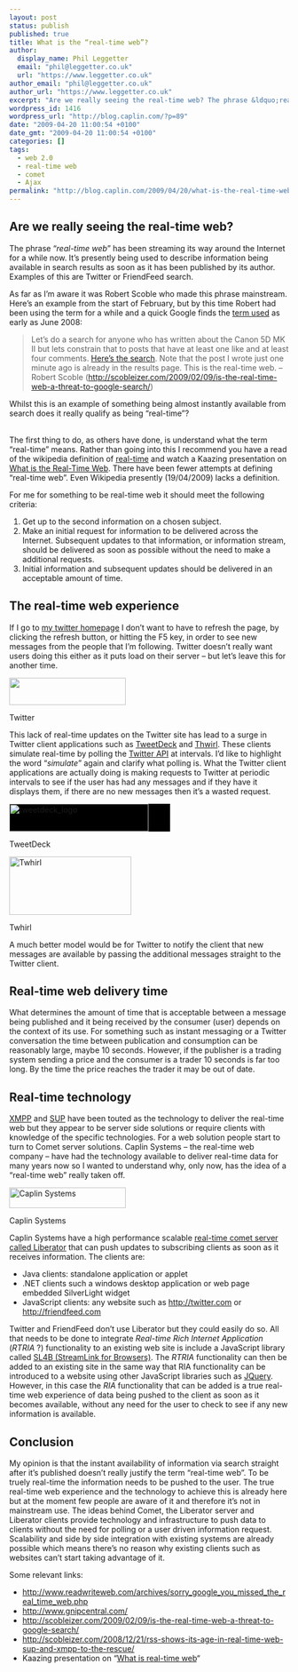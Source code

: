 ```yaml
---
layout: post
status: publish
published: true
title: What is the “real-time web”?
author:
  display_name: Phil Leggetter
  email: "phil@leggetter.co.uk"
  url: "https://www.leggetter.co.uk"
author_email: "phil@leggetter.co.uk"
author_url: "https://www.leggetter.co.uk"
excerpt: "Are we really seeing the real-time web? The phrase &ldquo;real-time web&rdquo; has been streaming its way around the Internet for a while now. It&rsquo;s presently being used to describe information being available in search results as soon as it has been published by its author. Examples of this are Twitter..."
wordpress_id: 1416
wordpress_url: "http://blog.caplin.com/?p=89"
date: "2009-04-20 11:00:54 +0100"
date_gmt: "2009-04-20 11:00:54 +0100"
categories: []
tags:
  - web 2.0
  - real-time web
  - comet
  - Ajax
permalink: "http://blog.caplin.com/2009/04/20/what-is-the-real-time-web/"
---
```


<h2><strong>Are we really seeing the real-time web?</strong></h2>
<p>The phrase &#8220;<em>real-time web</em>&#8221; has been streaming its way around the Internet for a while now. It&#8217;s presently being used to describe information being available in search results as soon as it has been published by its author. Examples of this are Twitter or FriendFeed search.</p>
<p>As far as I&#8217;m aware it was Robert Scoble who made this phrase mainstream. Here&#8217;s an example from the start of February, but by this time Robert had been using the term for a while and a quick Google finds the <a  href="http://blog.caplin.com/wp-content/plugins/wordpress-feed-statistics/feed-statistics.php?url=aHR0cDovL3d3dy5yZWFkd3JpdGV3ZWIuY29tL2FyY2hpdmVzL2dvb2dsZV9maW5hbmNlX2FuZF90aGVfcmVhbF90aW1lX3dlYi5waHA=">term used</a> as early as June 2008:</p>
<blockquote><p>Let&#8217;s do a search for anyone who has written about the Canon 5D MK II but lets constrain that to posts that have at least one like and at least four comments. <a  href="http://blog.caplin.com/wp-content/plugins/wordpress-feed-statistics/feed-statistics.php?url=aHR0cDovL2ZyaWVuZGZlZWQuY29tL3NlYXJjaD9xPUNhbm9uKzVEK01LK0lJJmFtcDtpbnRpdGxlPSZhbXA7aW5jb21tZW50PSZhbXA7c2VydmljZT0mYW1wO2Zyb209JmFtcDtyb29tPSZhbXA7Y29tbWVudD0mYW1wO2xpa2U9JmFtcDtjb21tZW50cz00JmFtcDtsaWtlcz0x">Here&#8217;s the search</a>. Note that the post I wrote just one minute ago is already in the results page. This is the real-time web. &#8211; Robert Scoble (<a  href="http://blog.caplin.com/wp-content/plugins/wordpress-feed-statistics/feed-statistics.php?url=aHR0cDovL3Njb2JsZWl6ZXIuY29tLzIwMDkvMDIvMDkvaXMtdGhlLXJlYWwtdGltZS13ZWItYS10aHJlYXQtdG8tZ29vZ2xlLXNlYXJjaC8=">http://scobleizer.com/2009/02/09/is-the-real-time-web-a-threat-to-google-search/</a>)</p>
</blockquote>
<p>Whilst this is an example of something being almost instantly available from search does it really qualify as being &#8220;real-time&#8221;?</p>
<p><span id="more-89"></span><br />
The first thing to do, as others have done, is understand what the term &#8220;real-time&#8221; means. Rather than going into this I recommend you have a read of the wikipedia definition of <a  href="http://blog.caplin.com/wp-content/plugins/wordpress-feed-statistics/feed-statistics.php?url=aHR0cDovL2VuLndpa2lwZWRpYS5vcmcvd2lraS9SZWFsLXRpbWU=">real-time</a> and watch a Kaazing presentation on <a  href="http://blog.caplin.com/wp-content/plugins/wordpress-feed-statistics/feed-statistics.php?url=aHR0cDovL3d3dzIuc3lzLWNvbi5jb20vd2ViaW5hcmFyY2hpdmUuY2ZtP3NraXA9b24mYW1wO3BpZD13Y19hdzhlX2QyX3M0X3QxX2thYXppbmcmYW1wO3JlZ2lkPTMzOTA0">What is the Real-Time Web</a>. There have been fewer attempts at defining &#8220;real-time web&#8221;. Even Wikipedia presently (19/04/2009) lacks a definition.</p>
<p>For me for something to be real-time web it should meet the following criteria:</p>
<ol>
<li>Get up to the second information on a chosen subject.</li>
<li>Make an initial request for information to be delivered across the Internet. Subsequent updates to that information, or information stream, should be delivered as soon as possible without the need to make a additional requests.</li>
<li>Initial information and subsequent updates should be delivered in an acceptable amount of time.</li>
</ol>
<h2>The real-time web experience</h2>
<p>If I go to <a  0="title="Phil" 1="Leggetter" 2="on" 3="Twitter"" href="http://blog.caplin.com/wp-content/plugins/wordpress-feed-statistics/feed-statistics.php?url=aHR0cDovL3R3aXR0ZXIuY29tL2xlZ2dldHRlcg==">my twitter homepage</a> I don&#8217;t want to have to refresh the page, by clicking the refresh button, or hitting the F5 key, in order to see new messages from the people that I&#8217;m following. Twitter doesn&#8217;t really want users doing this either as it puts load on their server &#8211; but let&#8217;s leave this for another time.</p>
<div class="wp-caption alignnone" style="width: 220px"><a  href="http://blog.caplin.com/wp-content/plugins/wordpress-feed-statistics/feed-statistics.php?url=aHR0cDovL3R3aXR0ZXIuY29t"><img title="Twitter" src="http://assets0.twitter.com/images/twitter.png" alt="" width="210" height="49" /></a>
<p class="wp-caption-text">Twitter</p>
</div>
<p>This lack of real-time updates on the Twitter site has lead to a surge in Twitter client applications such as <a  href="http://blog.caplin.com/wp-content/plugins/wordpress-feed-statistics/feed-statistics.php?url=aHR0cDovL3d3dy50d2VldGRlY2suY29tLw==">TweetDeck</a> and <a  href="http://blog.caplin.com/wp-content/plugins/wordpress-feed-statistics/feed-statistics.php?url=aHR0cDovL3d3dy50d2hpcmwub3JnLw==">Thwirl</a>. These clients simulate real-time by polling the <a  href="http://blog.caplin.com/wp-content/plugins/wordpress-feed-statistics/feed-statistics.php?url=aHR0cDovL2FwaXdpa2kudHdpdHRlci5jb20v">Twitter API</a> at intervals. I&#8217;d like to highlight the word &#8220;<em>simulate</em>&#8221; again and clarify what polling is. What the Twitter client applications are actually doing is making requests to Twitter at periodic intervals to see if the user has had any messages and if they have it displays them, if there are no new messages then it&#8217;s a wasted request.</p>
<div class="wp-caption alignleft" style="width: 290px">
<div style="background-color:black"><img class="alignnone size-full wp-image-548" title="tweetdeck_logo" src="http://blog.caplin.com/wp-content/uploads/tweetdeck_logo.png" alt="tweetdeck_logo" width="251" height="50" /></div>
<p>
<p class="wp-caption-text">TweetDeck</p>
</div>
<div class="wp-caption alignleft" style="width: 290px"><a  href="http://blog.caplin.com/wp-content/plugins/wordpress-feed-statistics/feed-statistics.php?url=aHR0cDovL3d3dy50d2hpcmwub3JnLw=="><img title="Twhirl" src="http://www.twhirl.org/themes/twhirl/logo.jpg" alt="Twhirl" width="220" height="105" /></a>
<p class="wp-caption-text">Twhirl</p>
</div>
<p>A much better model would be for Twitter to notify the client that new messages are available by passing the additional messages straight to the Twitter client.</p>
<h2>Real-time web delivery time</h2>
<p>What determines the amount of time that is acceptable between a message being published and it being received by the consumer (user) depends on the context of its use. For something such as instant messaging or a Twitter conversation the time between publication and consumption can be reasonably large, maybe 10 seconds. However, if the publisher is a trading system sending a price and the consumer is a trader 10 seconds is far too long. By the time the price reaches the trader it may be out of date.</p>
<h2>Real-time technology</h2>
<p><a  href="http://blog.caplin.com/wp-content/plugins/wordpress-feed-statistics/feed-statistics.php?url=aHR0cDovL3htcHAub3JnLw==">XMPP</a> and <a  href="http://blog.caplin.com/wp-content/plugins/wordpress-feed-statistics/feed-statistics.php?url=aHR0cDovL2NvZGUuZ29vZ2xlLmNvbS9wL3NpbXBsZXVwZGF0ZXByb3RvY29sLw==">SUP</a> have been touted as the technology to deliver the real-time web but they appear to be server side solutions or require clients with knowledge of the specific technologies. For a web solution people start to turn to Comet server solutions. Caplin Systems &#8211; the real-time web company &#8211; have had the technology available to deliver real-time data for many years now so I wanted to understand why, only now, has the idea of a &#8220;real-time web&#8221; really taken off.</p>
<div class="wp-caption alignnone" style="width: 220px"><img alt="Caplin Systems" src="http://www.caplin.com/assets/templates/caplin/img/logo.gif" title="Caplin Systems" width="210" height="37" />
<p class="wp-caption-text">Caplin Systems</p>
</div>
<p>Caplin Systems have a high performance scalable <a  href="http://blog.caplin.com/wp-content/plugins/wordpress-feed-statistics/feed-statistics.php?url=aHR0cDovL3d3dy5jYXBsaW4uY29tL2NhcGxpbnBsYXRmb3JtLz9jdXJhcnRfaWQ9MzY=">real-time comet server called Liberator</a> that can push updates to subscribing clients as soon as it receives information. The clients are:</p>
<ul type="disc">
<li>Java      clients: standalone application or applet</li>
<li>.NET      clients such a windows desktop application or web page embedded      SilverLight widget</li>
<li>JavaScript      clients: any website such as <a  href="http://blog.caplin.com/wp-content/plugins/wordpress-feed-statistics/feed-statistics.php?url=aHR0cDovL3R3aXR0ZXIuY29tLw==">http://twitter.com</a> or <a  href="http://blog.caplin.com/wp-content/plugins/wordpress-feed-statistics/feed-statistics.php?url=aHR0cDovL2ZyaWVuZGZlZWQuY29tLw==">http://friendfeed.com</a></li>
</ul>
<p>Twitter and FriendFeed don&#8217;t use Liberator but they could easily do so. All that needs to be done to integrate <em>Real-time Rich Internet Application</em> (<em>RTRIA</em> ?) functionality to an existing web site is include a JavaScript library called <a  href="http://blog.caplin.com/wp-content/plugins/wordpress-feed-statistics/feed-statistics.php?url=aHR0cDovL3d3dy5mcmVlbGliZXJhdG9yLmNvbS9kb2N1bWVudGF0aW9uL3NsNGIvaW50cm9kdWN0aW9uLmh0bWw=">SL4B (StreamLink for Browsers)</a>. The <em>RTRIA</em> functionality can then be added to an existing site in the same way that RIA functionality can be introduced to a website using other JavaScript libraries such as <a  href="http://blog.caplin.com/wp-content/plugins/wordpress-feed-statistics/feed-statistics.php?url=aHR0cDovL2pxdWVyeS5jb20v">JQuery</a>. However, in this case the <em>RIA</em> functionality that can be added is a true real-time web experience of data being pushed to the client as soon as it becomes available, without any need for the user to check to see if any new information is available.</p>
<h2>Conclusion</h2>
<p>My opinion is that the instant availability of information via search straight after it&#8217;s published doesn&#8217;t really justify the term &#8220;real-time web&#8221;. To be truely real-time the information needs to be pushed to the user. The true real-time web experience and the technology to achieve this is already here but at the moment few people are aware of it and therefore it&#8217;s not in mainstream use. The ideas behind Comet, the Liberator server and Liberator clients provide technology and infrastructure to push data to clients without the need for polling or a user driven information request. Scalability and side by side integration with existing systems are already possible which means there&#8217;s no reason why existing clients such as websites can&#8217;t start taking advantage of it.</p>
<p>Some relevant links:</p>
<ul style="text-align: left;">
<li><a  href="http://blog.caplin.com/wp-content/plugins/wordpress-feed-statistics/feed-statistics.php?url=aHR0cDovL3d3dy5yZWFkd3JpdGV3ZWIuY29tL2FyY2hpdmVzL3NvcnJ5X2dvb2dsZV95b3VfbWlzc2VkX3RoZV9yZWFsX3RpbWVfd2ViLnBocA==">http://www.readwriteweb.com/archives/sorry_google_you_missed_the_real_time_web.php</a></li>
<li><a  href="http://blog.caplin.com/wp-content/plugins/wordpress-feed-statistics/feed-statistics.php?url=aHR0cDovL3d3dy5nbmlwY2VudHJhbC5jb20v">http://www.gnipcentral.com/</a></li>
<li><a  href="http://blog.caplin.com/wp-content/plugins/wordpress-feed-statistics/feed-statistics.php?url=aHR0cDovL3Njb2JsZWl6ZXIuY29tLzIwMDkvMDIvMDkvaXMtdGhlLXJlYWwtdGltZS13ZWItYS10aHJlYXQtdG8tZ29vZ2xlLXNlYXJjaC8=">http://scobleizer.com/2009/02/09/is-the-real-time-web-a-threat-to-google-search/</a></li>
<li><a  href="http://blog.caplin.com/wp-content/plugins/wordpress-feed-statistics/feed-statistics.php?url=aHR0cDovL3Njb2JsZWl6ZXIuY29tLzIwMDgvMTIvMjEvcnNzLXNob3dzLWl0cy1hZ2UtaW4tcmVhbC10aW1lLXdlYi1zdXAtYW5kLXhtcHAtdG8tdGhlLXJlc2N1ZS8=">http://scobleizer.com/2008/12/21/rss-shows-its-age-in-real-time-web-sup-and-xmpp-to-the-rescue/</a></li>
<li>Kaazing presentation on &#8220;<a  href="http://blog.caplin.com/wp-content/plugins/wordpress-feed-statistics/feed-statistics.php?url=aHR0cDovL3d3dzIuc3lzLWNvbi5jb20vd2ViaW5hcmFyY2hpdmUuY2ZtP3NraXA9b24mYW1wO3BpZD13Y19hdzhlX2QyX3M0X3QxX2thYXppbmcmYW1wO3JlZ2lkPTMzOTA0">What is real-time web</a>&#8220;</li>
</ul>
<p> <img src="http://blog.caplin.com/wp-content/plugins/wordpress-feed-statistics/feed-statistics.php?view=1&post_id=89" width="1" height="1" style="display: none;" /></p>
